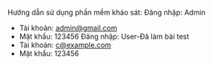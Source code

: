Hướng dẫn sử dụng phần mềm khảo sát:
Đăng nhập: Admin
- Tài khoản: admin@gmail.com
- Mật khẩu: 123456
Đăng nhập: User-Đã làm bài test
- Tài khoản: c@example.com
- Mật khẩu: 123456
